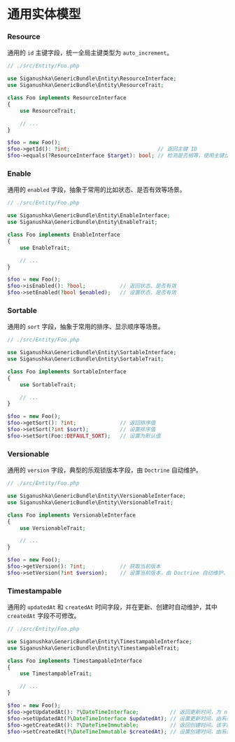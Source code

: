 # 通用实体模型

### Resource

通用的 `id` 主键字段，统一全局主键类型为 `auto_increment`。

```php
// ./src/Entity/Foo.php

use Siganushka\GenericBundle\Entity\ResourceInterface;
use Siganushka\GenericBundle\Entity\ResourceTrait;

class Foo implements ResourceInterface
{
    use ResourceTrait;

    // ...
}

$foo = new Foo();
$foo->getId(): ?int;                            // 返回主键 ID
$foo->equals(?ResourceInterface $target): bool; // 检测是否相等，使用主键比较，未持久化的实体返回 false
```

### Enable

通用的 `enabled` 字段，抽象于常用的比如状态、是否有效等场景。

```php
// ./src/Entity/Foo.php

use Siganushka\GenericBundle\Entity\EnableInterface;
use Siganushka\GenericBundle\Entity\EnableTrait;

class Foo implements EnableInterface
{
    use EnableTrait;

    // ...
}

$foo = new Foo();
$foo->isEnabled(): ?bool;           // 返回状态、是否有效
$foo->setEnabled(?bool $enabled);   // 设置状态、是否有效
```

### Sortable

通用的 `sort` 字段，抽象于常用的排序、显示顺序等场景。

```php
// ./src/Entity/Foo.php

use Siganushka\GenericBundle\Entity\SortableInterface;
use Siganushka\GenericBundle\Entity\SortableTrait;

class Foo implements SortableInterface
{
    use SortableTrait;

    // ...
}

$foo = new Foo();
$foo->getSort(): ?int;              // 返回排序值
$foo->setSort(?int $sort);          // 设置排序值
$foo->setSort(Foo::DEFAULT_SORT);   // 设置为默认值
```

### Versionable

通用的 `version` 字段，典型的乐观锁版本字段，由 `Doctrine` 自动维护。

```php
// ./src/Entity/Foo.php

use Siganushka\GenericBundle\Entity\VersionableInterface;
use Siganushka\GenericBundle\Entity\VersionableTrait;

class Foo implements VersionableInterface
{
    use VersionableTrait;

    // ...
}

$foo = new Foo();
$foo->getVersion(): ?int;           // 获取当前版本
$foo->setVersion(?int $version);    // 设置当前版本，由 Doctrine 自动维护，不需要手动设置
```

### Timestampable

通用的 `updatedAt` 和 `createdAt` 时间字段，并在更新、创建时自动维护，其中 `createdAt` 字段不可修改。

```php
// ./src/Entity/Foo.php

use Siganushka\GenericBundle\Entity\TimestampableInterface;
use Siganushka\GenericBundle\Entity\TimestampableTrait;

class Foo implements TimestampableInterface
{
    use TimestampableTrait;

    // ...
}

$foo = new Foo();
$foo->getUpdatedAt(): ?\DateTimeInterface;          // 返回更新时间，为 null 时表明记录从未被修改
$foo->setUpdatedAt(?\DateTimeInterface $updatedAt); // 设置更新时间，由系统自动填充
$foo->getCreatedAt(): ?\DateTimeImmutable;          // 返回创建时间，该字段在创建后不可修改
$foo->setCreatedAt(?\DateTimeImmutable $createdAt); // 设置创建时间，由系统自动填充
```

